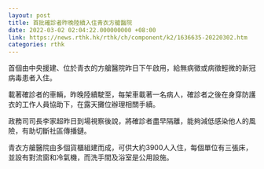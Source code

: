 ```yaml
---
layout: post
title: 首批確診者昨晚陸續入住青衣方艙醫院
date: 2022-03-02 02:04:22.000000000 +08:00
link: https://news.rthk.hk/rthk/ch/component/k2/1636635-20220302.htm
categories: rthk
---
```


首個由中央援建、位於青衣的方艙醫院昨日下午啟用，給無病徵或病徵輕微的新冠病毒患者入住。

載著確診者的車輛，昨晚陸續駛至，每架車載著一名病人，確診者之後在身穿防護衣的工作人員協助下，在露天攤位辦理相關手續。

政務司司長李家超昨日到場視察後說，將確診者盡早隔離，能夠減低感染他人的風險，有助切斷社區傳播鏈。

青衣方艙醫院由多個貨櫃組建而成，可供大約3900人入住，每個單位有三張床，並設有對流窗和冷氣機，而洗手間及浴室是公用設施。
